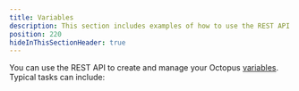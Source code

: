 ```yaml
---
title: Variables
description: This section includes examples of how to use the REST API to create and manage variables in Octopus.
position: 220
hideInThisSectionHeader: true
---
```

You can use the REST API to create and manage your Octopus [variables](/docs/projects/variables/index.md). Typical tasks can include:

